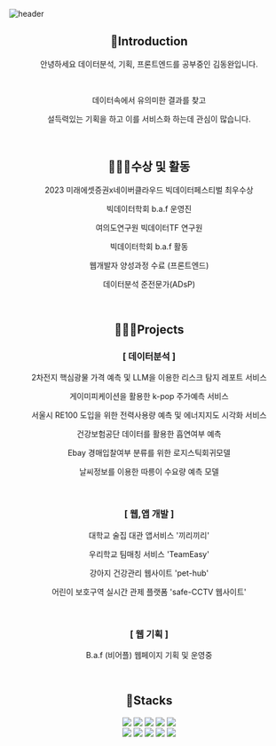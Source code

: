 ![header](https://capsule-render.vercel.app/api?type=venom&color=timeAuto&height=300&section=header&text=dongwan%20repo&fontSize=70)

<div align='center'>
  <h2>🦁Introduction</h2>
  <p>안녕하세요 데이터분석, 기획, 프론트엔드를 공부중인 김동완입니다.</p>
  <br>
  <p>데이터속에서 유의미한 결과를 찾고</p>
  <p>설득력있는 기획을 하고 이를 서비스화 하는데 관심이 많습니다.</p>
  <br>
  <h2>🏃🏻‍♂️수상 및 활동</h2>
  <p>2023 미래에셋증권x네이버클라우드 빅데이터페스티벌 최우수상</p>
  <p>빅데이터학회 b.a.f 운영진</p>
  <p>여의도연구원 빅데이터TF 연구원</p>
  <p>빅데이터학회 b.a.f 활동</p>
  <p>웹개발자 양성과정 수료 (프론트엔드)</p>
  <p>데이터분석 준전문가(ADsP)</p>
  <br>
  <h2>🚶🏻‍♂️Projects</h2>
  <h3>[ 데이터분석 ]</h3>
  <p>2차전지 핵심광물 가격 예측 및 LLM을 이용한 리스크 탐지 레포트 서비스</p>
  <p>게이미피케이션을 활용한 k-pop 주가예측 서비스</p>
  <p>서울시 RE100 도입을 위한 전력사용량 예측 및 에너지지도 시각화 서비스</p>
  <p>건강보험공단 데이터를 활용한 흡연여부 예측</p>
  <p>Ebay 경매입찰여부 분류를 위한 로지스틱회귀모델</p>
  <p>날씨정보를 이용한 따릉이 수요량 예측 모델</p>
  <br>
  <h3>[ 웹,앱 개발 ]</h3>
  <p>대학교 술집 대관 앱서비스 '끼리끼리'</p>
  <p>우리학교 팀매칭 서비스 'TeamEasy'</p>
  <p>강아지 건강관리 웹사이트 'pet-hub'</p>
  <p>어린이 보호구역 실시간 관제 플랫폼 'safe-CCTV 웹사이트'</p>
  
  <br>
  <h3>[ 웹 기획 ]</h3>
  <p>B.a.f (비어플) 웹페이지 기획 및 운영중</p>
  <br>
  <h2>🦿Stacks</h2>
  <img src="https://img.shields.io/badge/Python-3776AB?style=for-the-badge&logo=Python&logoColor=white"> <img src="https://img.shields.io/badge/Pandas-150458?style=for-the-badge&logo=Pandas&logoColor=white"> <img src="https://img.shields.io/badge/GitHub-181717?style=for-the-badge&logo=GitHub&logoColor=white"> <img src="https://img.shields.io/badge/Figma-F24E1E?style=for-the-badge&logo=Figma&logoColor=white"> <img src="https://img.shields.io/badge/Notion-000000?style=for-the-badge&logo=Notion&logoColor=white">
  <br>
  <img src="https://img.shields.io/badge/HTML5-E34F26?style=for-the-badge&logo=HTML5&logoColor=white"> <img src="https://img.shields.io/badge/CSS3-1572B6?style=for-the-badge&logo=CSS3&logoColor=white">
 <img src="https://img.shields.io/badge/JavaScript-F7DF1E?style=for-the-badge&logo=JavaScript&logoColor=white"> <img src="https://img.shields.io/badge/React-61DAFB?style=for-the-badge&logo=React&logoColor=white"> <img src="https://img.shields.io/badge/Flutter-02569B?style=for-the-badge&logo=Flutter&logoColor=white"> 










  
</div>
<!--
**dongwan97/dongwan97** is a ✨ _special_ ✨ repository because its `README.md` (this file) appears on your GitHub profile.

Here are some ideas to get you started:

- 🔭 I’m currently working on ...
- 🌱 I’m currently learning ...
- 👯 I’m looking to collaborate on ...
- 🤔 I’m looking for help with ...
- 💬 Ask me about ...
- 📫 How to reach me: ...
- 😄 Pronouns: ...
- ⚡ Fun fact: ...
-->
